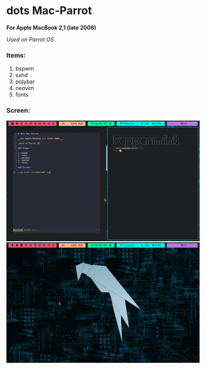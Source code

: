 # dots Mac-Parrot

__For Apple MacBook 2,1 (late 2006)__

_Used on Parrot OS_

### Items:

1. bspwm
2. sxhd
3. polybar
4. neovim
5. fonts

### Screen:

<img src="./screen/one.png" />

<img src="./screen/two.png" />
